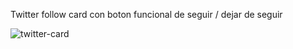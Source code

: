 Twitter follow card con boton funcional de seguir / dejar de seguir

![twitter-card](https://github.com/DanyBF/iniciandoReact/assets/102631380/cf5f40e6-8c34-478e-a683-4055992bbb83)
